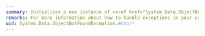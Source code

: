 ```yaml
---
summary: Initializes a new instance of <xref href="System.Data.ObjectNotFoundException"></xref>.
remarks: For more information about how to handle exceptions in your code, see <xref:System.Exception>.
uid: System.Data.ObjectNotFoundException.#ctor*
---
```

